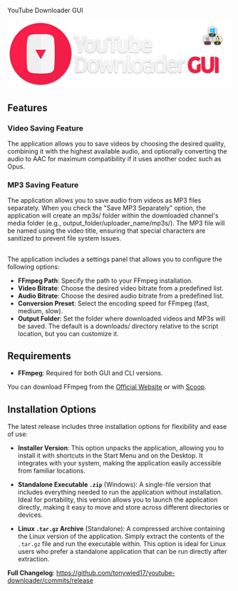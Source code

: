 YouTube Downloader GUI


![YouTube Downloader Banner](https://raw.githubusercontent.com/tonywied17/youtube-downloader/refs/heads/main/src/media/reademe_logo.png)

## Features

### Video Saving Feature
The application allows you to save videos by choosing the desired quality, combining it with the highest available audio, and optionally converting the audio to AAC for maximum compatibility if it uses another codec such as Opus.

### MP3 Saving Feature

The application allows you to save audio from videos as MP3 files separately. When you check the "Save MP3 Separately" option, the application will create an mp3s/ folder within the downloaded channel's media folder (e.g., output_folder/uploader_name/mp3s/). The MP3 file will be named using the video title, ensuring that special characters are sanitized to prevent file system issues.

##

The application includes a settings panel that allows you to configure the following options:
- **FFmpeg Path**: Specify the path to your FFmpeg installation.
- **Video Bitrate**: Choose the desired video bitrate from a predefined list.
- **Audio Bitrate**: Choose the desired audio bitrate from a predefined list.
- **Conversion Preset**: Select the encoding speed for FFmpeg (fast, medium, slow).
- **Output Folder**: Set the folder where downloaded videos and MP3s will be saved. The default is a downloads/ directory relative to the script location, but you can customize it.

## Requirements

- **FFmpeg**: Required for both GUI and CLI versions.

You can download FFmpeg from the [Official Website](https://ffmpeg.org/download.html) or with [Scoop](https://scoop.sh/#/apps?q=ffmpeg&id=33a9b876d8473b87c35e7f3f35c4595c1f08574c).

## Installation Options

The latest release includes three installation options for flexibility and ease of use:

- **Installer Version**: This option unpacks the application, allowing you to install it with shortcuts in the Start Menu and on the Desktop. It integrates with your system, making the application easily accessible from familiar locations.

- **Standalone Executable `.zip`** (Windows): A single-file version that includes everything needed to run the application without installation. Ideal for portability, this version allows you to launch the application directly, making it easy to move and store across different directories or devices.

- **Linux `.tar.gz` Archive** (Standalone): A compressed archive containing the Linux version of the application. Simply extract the contents of the `.tar.gz` file and run the executable within. This option is ideal for Linux users who prefer a standalone application that can be run directly after extraction.

**Full Changelog**: https://github.com/tonywied17/youtube-downloader/commits/release